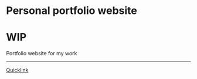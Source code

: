 # Personal portfolio website
# WIP

Portfolio website for my work

----------------
[Quicklink](https://ianlibasora.github.io/)
